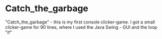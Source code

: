 # Catch_the_garbage

"Catch_the_garbage" - this is my first console clicker-game.
I got a small clicker-game for 90 lines, where I used the Java Swing - GUI and the loop "if"
